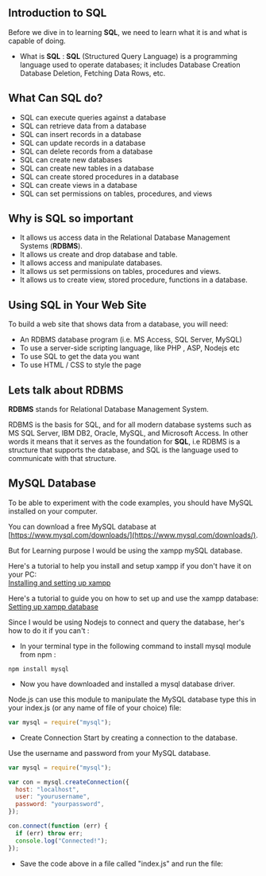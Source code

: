 ## Introduction to SQL

Before we dive in to learning **SQL**, we need to learn what it is and what is capable of doing.

- What is **SQL** : **SQL** (Structured Query Language) is a programming language used to operate databases; it includes Database Creation Database Deletion, Fetching Data Rows, etc.

## What Can SQL do?

- SQL can execute queries against a database
- SQL can retrieve data from a database
- SQL can insert records in a database
- SQL can update records in a database
- SQL can delete records from a database
- SQL can create new databases
- SQL can create new tables in a database
- SQL can create stored procedures in a database
- SQL can create views in a database
- SQL can set permissions on tables, procedures, and views

## Why is SQL so important

- It allows us access data in the Relational Database Management Systems (**RDBMS**).
- It allows us create and drop database and table.
- It allows access and manipulate databases.
- It allows us set permissions on tables, procedures and views.
- It allows us to create view, stored procedure, functions in a database.

## Using SQL in Your Web Site

To build a web site that shows data from a database, you will need:

- An RDBMS database program (i.e. MS Access, SQL Server, MySQL)
- To use a server-side scripting language, like PHP , ASP, Nodejs etc
- To use SQL to get the data you want
- To use HTML / CSS to style the page

## Lets talk about RDBMS

**RDBMS** stands for Relational Database Management System.

RDBMS is the basis for SQL, and for all modern database systems such as MS SQL Server, IBM DB2, Oracle, MySQL, and Microsoft Access. In other words it means that it serves as the foundation for **SQL**, i.e RDBMS is a structure that supports the database, and SQL is the language used to communicate with that structure.

## MySQL Database

To be able to experiment with the code examples, you should have MySQL installed on your computer.
<br>

You can download a free MySQL database at [https://www.mysql.com/downloads/](https://www.mysql.com/downloads/).

But for Learning purpose I would be using the xampp mySQL database.

Here's a tutorial to help you install and setup xampp if you don't have it on your PC:
<br>
[Installing and setting up xampp](https://www.ionos.com/digitalguide/server/tools/xampp-tutorial-create-your-own-local-test-server/)
<br>

Here's a tutorial to guide you on how to set up and use the xampp database:
<br>
[Setting up xampp database](https://www.javatpoint.com/creating-mysql-database-with-xampp)

Since I would be using Nodejs to connect and query the database, her's how to do it if you can't :
<br>

- In your terminal type in the following command to install mysql module from npm :

```
npm install mysql
```

- Now you have downloaded and installed a mysql database driver.

Node.js can use this module to manipulate the MySQL database
type this in your index.js (or any name of file of your choice) file:

```javascript
var mysql = require("mysql");
```

- Create Connection
  Start by creating a connection to the database.

Use the username and password from your MySQL database.

```javascript
var mysql = require("mysql");

var con = mysql.createConnection({
  host: "localhost",
  user: "yourusername",
  password: "yourpassword",
});

con.connect(function (err) {
  if (err) throw err;
  console.log("Connected!");
});
```

- Save the code above in a file called "index.js" and run the file:
